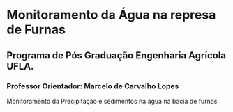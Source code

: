 # Monitoramento da Água na represa de Furnas
## Programa de Pós Graduação Engenharia Agrícola UFLA.
### Professor Orientador: Marcelo de Carvalho Lopes

Monitoramento da Precipitação e sedimentos na água na bacia de furnas
